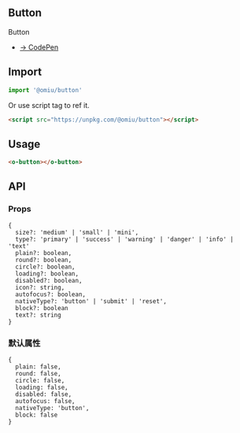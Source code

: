 ## Button

Button

* [→ CodePen](https://codepen.io/omijs/pen/LYppwYG)

## Import

```js
import '@omiu/button'
```

Or use script tag to ref it.


```html
<script src="https://unpkg.com/@omiu/button"></script>
```

## Usage

```html
<o-button></o-button>
```

## API

### Props

```tsx
{
  size?: 'medium' | 'small' | 'mini',
  type?: 'primary' | 'success' | 'warning' | 'danger' | 'info' | 'text'
  plain?: boolean,
  round?: boolean,
  circle?: boolean,
  loading?: boolean,
  disabled?: boolean,
  icon?: string,
  autofocus?: boolean,
  nativeType?: 'button' | 'submit' | 'reset',
  block?: boolean
  text?: string
}
```

### 默认属性

```tsx
{
  plain: false,
  round: false,
  circle: false,
  loading: false,
  disabled: false,
  autofocus: false,
  nativeType: 'button',
  block: false
}
```

